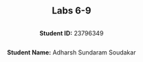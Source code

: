 <div style="display: flex; flex-direction: column; justify-content: center; align-items: center; height: 100vh;">

  <h2>Labs 6-9</h2>
  
  <p><b>Student ID:</b> 23796349</p>

  <p><b>Student Name:</b> Adharsh Sundaram Soudakar</p>

</div>
<div style="page-break-after: always;"></div>

# Lab 6

## Set up an EC2 instance

### [1] Create an EC2 micro instance with Ubuntu and SSH into it

* I used AWS CLI to create the EC2 instance required to complete this lab.
* The steps followed is the same steps that were done in `Lab 2`.
* The screenshots below show the commands and steps followed to create the EC2 instance and connect to it using `SSH`:

<img src="C:/Users/adhar/Desktop/sem4/CITS5503 - Cloud Computing/lab/lab6/lab6/lab6-1.png" alt="EC2" width="1920"/>

### [2] Install the Python 3 virtual environment package

* Before installing Python 3 virtual environment, the instance has to be updated and upgraded to the latest version.
* The following commands were used:

~~~bash
sudo apt-get update
sudo apt-get upgrade
~~~

* The screenshot below shows the output:

<img src="C:/Users/adhar/Desktop/sem4/CITS5503 - Cloud Computing/lab/lab6/lab6/lab6-2.png" alt="update&upgrade" width="1920"/>

* Then the following command can be used to install Python 3 virtual environment:

~~~bash
sudo apt-get install python3-venv
~~~

* The screenshot below shows the output:

<img src="C:/Users/adhar/Desktop/sem4/CITS5503 - Cloud Computing/lab/lab6/lab6/lab6-3.png" alt="venv" width="1920"/>

* Since we are going to run commands that require **su** access, it will be easier to persist the command line to be in **su** state for a while.
* This can be achieved with the following command:

~~~bash
sudo bash
~~~

### [3] Access a directory

* To create the required directories and traverse to that location, the following commands were used:

~~~bash
mkdir -p opt/wwc/mysites
cd opt/wwc/mysites
~~~

* The screenshot below shows the output:

<img src="C:/Users/adhar/Desktop/sem4/CITS5503 - Cloud Computing/lab/lab6/lab6/lab6-4.png" alt="mkdir" width="1920"/>

### [4] Set up a virtual environment

* To set up a virtual environment, the following command can be used:<br>
*NOTE*: Here we create a virtual environment called **myvenv**

~~~bash
python3 -m venv myvenv
~~~

* The screenshot below shows the output:

<img src="C:/Users/adhar/Desktop/sem4/CITS5503 - Cloud Computing/lab/lab6/lab6/lab6-5.png" alt="venv1" width="1249"/>

### [5] Activate the virtual environment

* The virtual environment (myvenv) can be activated using the following command:

~~~bash
source myvenv/bin/activate
~~~

* Now that we are inside the virtual environment, we can install **django** and create a project called **lab** using the following commands:

~~~bash
pip install django
django admin startproject lab
~~~

* Then we traverse into the project (lab) directory and create an app called **polls** using the following commands:

~~~bash
cd lab
python3 manage.py startapp polls
~~~

* The screenshot below shows the output of the above steps:

<img src="C:/Users/adhar/Desktop/sem4/CITS5503 - Cloud Computing/lab/lab6/lab6/lab6-6.png" alt="djangoset" width="1249"/>

* The screenshot below shows the files and content created after executing the `startproject` and `startapp` commands:

<img src="C:/Users/adhar/Desktop/sem4/CITS5503 - Cloud Computing/lab/lab6/lab6/lab6-7.png" alt="files&content" width="1249"/>

### [6] Install nginx

* To host our web app, we need a web server. Here, we plan to use **nginx**. It can be installed using the following command:

~~~bash
apt install nginx
~~~

* The screenshot below shows the installation output:

<img src="C:/Users/adhar/Desktop/sem4/CITS5503 - Cloud Computing/lab/lab6/lab6/lab6-8.png" alt="nginx" width="1920"/>

### [7] Configure nginx

* We need to configure nginx, specifying the port to listen to and how requests should be handled (forward requests to localhost on port 8000).

* The following code accomplishes the same:<br>
*NOTE*: This code was placed in the configuration file `default` located in the directory `/etc/nginx/sites-enabled/`

~~~nginx
server {
  listen 80 default_server;
  listen [::]:80 default_server;

  location / {
    proxy_set_header X-Forwarded-Host $host;
    proxy_set_header X-Real-IP $remote_addr;

    proxy_pass http://127.0.0.1:8000;
  }
}
~~~

* The screenshot below shows the changes made to the `default` file:

<img src="C:/Users/adhar/Desktop/sem4/CITS5503 - Cloud Computing/lab/lab6/lab6/lab6-9.png" alt="nginxconfig" width="1059"/>

### [8] Restart nginx

* We need to restart nginx to apply the changes made to the configuration file. This can be done using the following command:

~~~bash
service nginx restart
~~~

### [9] Access your EC2 instance

* To run our web application, use the following command:<br>
*NOTE*: This will start the Django development server on port **8000**.

~~~bash
python3 manage.py runserver 8000
~~~

* The screenshot below shows the output on the terminal when the above command was executed:

<img src="C:/Users/adhar/Desktop/sem4/CITS5503 - Cloud Computing/lab/lab6/lab6/lab6-11.png" alt="runserver" width="1252"/>

* To verify if this works correctly, we can enter the IP address of the created EC2 instance in a browser.
* The following screenshot shows the page that was displayed:

<img src="C:/Users/adhar/Desktop/sem4/CITS5503 - Cloud Computing/lab/lab6/lab6/lab6-10.png" alt="showserver" width="1323"/>

## Set up Django inside the created EC2 instance

### [1] Edit the following files (create them if non-existent)

* **Vim** text editor was used to edit all the three files.

* The file `views.py` in the directory `polls` was replaced with the following code:

~~~py
from django.http import HttpResponse

def index(request):
    return HttpResponse("Hello, world.")
~~~

* The file `urls.py` was created in the directory `polls` and the following code was added:

~~~py
from django.http import HttpResponse

def index(request):
    return HttpResponse("Hello, world.")
~~~

* The file `urls.py` in the directory `lab` was replaced with the following code:

~~~py
from django.urls import include, path
from django.contrib import admin

urlpatterns = [
    path('polls/', include('polls.urls')),
    path('admin/', admin.site.urls),
]
~~~

### [2] Run the web server again

* The same command used in [Access your EC2 instance](#9-access-your-ec2-instance) was used again to start the Django web development server.
* The screenshot below shows the output:

<img src="C:/Users/adhar/Desktop/sem4/CITS5503 - Cloud Computing/lab/lab6/lab6/lab6-13.png" alt="showserver" width="1259"/>

### [3] Access the EC2 instance

* Use the URL:`http://<ip_add_of_your_EC2>/polls/` to see the HTTP Response in your browser screen.
* In my case the URL is `http://13.209.14.57/polls/`.
* The screenshot below shows the output that I got:

<img src="C:/Users/adhar/Desktop/sem4/CITS5503 - Cloud Computing/lab/lab6/lab6/lab6-12.png" alt="HttpResponse" width="1329"/>

## Set up an ALB

### [1] Create an application load balancer

To create the ALB, the code in **Lab 5** was reused:

*NOTE*: Refer to comments in the code to understand the implementation.

~~~py
import boto3

# Constants
#The created instance's ID
inst_ID = 'i-078581ec7b4427335'
#The security group created in previous lab (lab5), has both ssh and http permissions
sec_grp_id = 'sg-0ba69d87ee7933db6'
#The subnets 'a' and 'c' IDs (since my instance is a t2.micro machine)
SUBNETS = [ 'subnet-09f996d1ad81767a9', 'subnet-0b3601189181ee48e']
#The default VPC ID
VPC_ID = 'vpc-01f842220d0070f97'

#Initiating client for alb 
client = boto3.client('elbv2')

#Application Load Balancer
response = client.create_load_balancer(
   Name='23796349-ALB',
   Subnets=SUBNETS[:2],  
   SecurityGroups=[sec_grp_id],
   Scheme='internet-facing',
   Tags=[
       {
           'Key': 'Name',
           'Value': '23796349-ALB'
       },
   ]
)
lb_arn = response['LoadBalancers'][0]['LoadBalancerArn']
print(f"Load Balancer ARN: {lb_arn}")
 
#Target group
response = client.create_target_group(
   Name='23796349-TG',
   Protocol='HTTP',
   Port=80,
   HealthCheckPath='/polls/', #Specifying polls as the path for heath check
   VpcId=VPC_ID,
   Tags=[
       {
           'Key': 'Name',
           'Value': '23796349-TG'
       },
   ]
)
tg_arn = response['TargetGroups'][0]['TargetGroupArn']
print(f"Target Group ARN: {tg_arn}")
 
#Register the created instance as a target in the target group
client.register_targets(
   TargetGroupArn=tg_arn,
   Targets=[
       {'Id': inst_ID},
   ]
)

#Listener with HTTP and Port 80 forwarding
client.create_listener(
   LoadBalancerArn=lb_arn,
   Protocol='HTTP',
   Port=80,
   DefaultActions=[
       {
           'Type': 'forward',
           'TargetGroupArn': tg_arn
       },
   ]
)
 
print("Application Load Balancer and listener successfully created. The instance was registered as a target")
~~~

* The screenshots below show the ALB that was created:

<img src="C:/Users/adhar/Desktop/sem4/CITS5503 - Cloud Computing/lab/lab6/lab6/lab6-14.png" alt="ALB" width="1259"/>

<img src="C:/Users/adhar/Desktop/sem4/CITS5503 - Cloud Computing/lab/lab6/lab6-1w.png" alt="ALB1" width="1877"/>

### [2] Health check

* By default health checks are fetched every 30 seconds.
* The screenshot below shows the Target group that was created and its health check settings:

<img src="C:/Users/adhar/Desktop/sem4/CITS5503 - Cloud Computing/lab/lab6/lab6-2w.png" alt="TG" width="1878"/>

### [3] Access

* To see if the ALB is working as intended, access the URL: `http://<alb_dns_name>/polls/`. In my case, it is `http://23796349-alb-1538659132.ap-northeast-w.elb.amazonaws.com/polls/`.
* The screenshot below shows the output that I got:

<img src="C:/Users/adhar/Desktop/sem4/CITS5503 - Cloud Computing/lab/lab6/lab6-3w.png" alt="ALBcheck" width="1919"/>

<br>

**All resources that were created for the lab (*EC2 instance, ALB and TG*) were deleted using the AWS Console after the lab completion.**

---
<div style="page-break-after: always;"></div>

# Lab 7

### Create an EC2 instance

* The EC2 instance required for this lab was created using the same methods used in `Lab 6` ([Refer here](#1-create-an-ec2-micro-instance-with-ubuntu-and-ssh-into-it)).

### Install and configure Fabric

* The following command can be used to install `fabric`:

~~~bash
pip install fabric
~~~

* The screenshot below shows the output of the command:

<img src="C:/Users/adhar/Desktop/sem4/CITS5503 - Cloud Computing/lab/lab7/lab7-1.png" alt="fabricinst" width="1248"/>

* Once `fabric` is installed, we need to configure it. We can do this by creating a **config** file in the `~/.ssh` folder.
* The following content was added to the config file:

~~~fabric
Host <your EC2 instance name>
    Hostname <your EC2 instance public IPv4 DNS>
    User ubuntu
    UserKnownHostsFile /dev/null
    StrictHostKeyChecking no
    PasswordAuthentication no
    IdentityFile <path to your private key>
~~~

* The following screenshot shows the content that I added to my config file:<br>
*NOTE: I copied my private key to the `~/.ssh` folder. Hence I haven't specified path for the same. Also I replaced the placeholders with the appropriate content.*

<img src="C:/Users/adhar/Desktop/sem4/CITS5503 - Cloud Computing/lab/lab7/lab7-5.png" alt="fabriccon" width="1250"/>

* To see if fabric has been configured the right way, connect to your instance using the following code:

~~~py
python3
>>> from fabric import Connection
>>> c = Connection('<your EC2 instance name>')
>>> result = c.run('uname -s')
Linux
>>>
~~~

* The screenshot below shows my attempt to connect to my instance:

<img src="C:/Users/adhar/Desktop/sem4/CITS5503 - Cloud Computing/lab/lab7/lab7-2.png" alt="fabriccon" width="1248"/>

### Use Fabric for automation

* The entirety of `Lab 6` steps in [Set up an EC2 instance](#set-up-an-ec2-instance) and [Set up Django inside the created EC2 instance](#set-up-django-inside-the-created-ec2-instance) has been automated with the following code:<br><br>
Code referenced from [Fabric documention](https://docs.fabfile.org/en/2.0/).<br><br>
*NOTE:<br>Refer to comments in the code to understand the implementation.<br>Note the usage of `run` and `sudo` functions, wherever **su** permissions were required `sudo` was used.<br>Appropriate number of `\` were used to escape special characters.<br>Full path to a file was always used.*

~~~py
from fabric import Connection, task
 
def automate_setup_and_run():

    with Connection('23796349-vm') as c:

        print('----------------------------------------')
        print('+----Installing necessary things-------+')
        print('----------------------------------------')

        # Installing python3 virtual environment and nginx
        c.sudo("apt update")
        c.sudo("apt upgrade -y")
        c.sudo("apt install python3-pip -y")
        c.sudo("apt install python3-venv -y")
        c.sudo("apt install nginx -y")
        
        print('-------------------------------------------')
        print('+----Setting up Virtual Environment-------+')
        print('-------------------------------------------')

        # Setup virtual environment
        c.run("python3 -m venv myvenv")
        c.run("source myvenv/bin/activate")

        print('------------------------------')
        print('+----Installing django-------+')
        print('------------------------------')
      
        # Installing Django within the virtual environment
        c.sudo("pip install django")
      
        print('------------------------------')
        print('+----Setting up django-------+')
        print('------------------------------')

        # Setting up Django project
        c.run("django-admin startproject lab")
        
        print('-------------------------------')
        print('+----Creating polls app-------+')
        print('-------------------------------')

        # Changing directory and creating polls app
        c.run("cd lab && python3 manage.py startapp polls")
        
        print('------------------------------')
        print('+----Configuring nginx-------+')
        print('------------------------------')

        # Configure nginx
        c.run("echo 'server {\n    listen 80 default_server;\n    listen [::]:80 default_server;\n\n    location / {\n        proxy_set_header X-Forwarded-Host $host;\n        proxy_set_header X-Real-IP $remote_addr;\n        proxy_pass http://127.0.0.1:8000;\n    }\n}' | sudo tee /etc/nginx/sites-enabled/default")
        c.sudo("nginx -t")
        c.sudo("service nginx restart")
        
        print('-----------------------------------')
        print('+----Editing polls/views.py-------+')
        print('-----------------------------------')

        # Edit /polls/views.py
        c.run("echo 'from django.http import HttpResponse\n\ndef index(request):\n    return HttpResponse(\"Hello, world.\")' | sudo tee /home/ubuntu/lab/polls/views.py")
        
        print('----------------------------------')
        print('+----Editing polls/urls.py-------+')
        print('----------------------------------')

        # Edit /polls/urls.py
        c.run("echo 'from django.urls import path\nfrom . import views\n\nurlpatterns = [\n    path(\"\", views.index, name=\"index\"),\n]' | sudo tee /home/ubuntu/lab/polls/urls.py")
        
        print('--------------------------------')
        print('+----Editing lab/urls.py-------+')
        print('--------------------------------')

        # Edit /lab/urls.py
        c.run("echo 'from django.urls import include, path\nfrom django.contrib import admin\n\nurlpatterns = [\n    path(\"polls/\", include(\"polls.urls\")),\n    path(\"admin/\", admin.site.urls),\n]' | sudo tee /home/ubuntu/lab/lab/urls.py")
        
        print('---------------------------------------')
        print('+----Starting Development Server------+')
        print('---------------------------------------')

        # Starting development server
        c.run("cd lab && python3 manage.py runserver 0.0.0.0:8000 &")
 
if __name__ == "__main__":
    automate_setup_and_run()
~~~

* The screenshot below shows the end result (*web development server on port 8000*) of the code execution:

<img src="C:/Users/adhar/Desktop/sem4/CITS5503 - Cloud Computing/lab/lab7/lab7-3.png" alt="code_exe" width="1255"/>

* The screenshot below shows the output when the *IP address of my EC2 instance is accessed through a web browser*:

<img src="C:/Users/adhar/Desktop/sem4/CITS5503 - Cloud Computing/lab/lab7/lab7-4.png" alt="IP" width="1328"/>

<br>

**All resources that were created for the lab (*EC2 instance*) were deleted using the AWS Console after the lab completion.**

---
<div style="page-break-after: always;"></div>

# Lab 8

## Install and run jupyter notebooks

* To install **Jupyter Notebook**, use the following command:

~~~bash
pip install notebook
~~~

* The screenshot below shows the output of the command:

<img src="C:/Users/adhar/Desktop/sem4/CITS5503 - Cloud Computing/lab/lab8/lab8/lab8-1.png" alt="ntins" width="788"/>

* To run Jupyter Notebook, use the following command:

~~~bash
jupyter notebook
~~~

* The screenshot below shows the command execution and its output:

<img src="C:/Users/adhar/Desktop/sem4/CITS5503 - Cloud Computing/lab/lab8/lab8/lab8-2.png" alt="ntrun" width="1843"/>

## Install ipykernel

* To install **ipykernel**, use the following command:

~~~bash
pip install ipykernel
~~~

* The screenshot below shows the output of the command:

<img src="C:/Users/adhar/Desktop/sem4/CITS5503 - Cloud Computing/lab/lab8/lab8/lab8-3.png" alt="pyker" width="1405"/>

## Run hyperparameter tuning jobs

* I first downloaded the [LabAI.ipynb](https://github.com/zhangzhics/CITS5503_Sem2/blob/master/Labs/src/LabAI.ipynb).
* Then, I opened the file using Jupyter Notebook.
* I followed the instructions in the notebook.
* One of the instructions, asks us to create a S3 bucket and create appropriate objects(folders) in the same.
* I used the code below to create the bucket, which is a modified version of **Lab 3** code:

~~~py
import boto3

#Bucket configuration
name = '23796349-lab8' #The name that was recommended in the notebook
bucket_config = {'LocationConstraint': 'ap-northeast-2'} #My specified region

#S3 client
s3 = boto3.client("s3")

try:
    s3.create_bucket(Bucket=name,CreateBucketConfiguration=bucket_config) #create_bucket function is idempotent.
    response = s3.head_bucket(Bucket=name)
    print(f"Bucket '{name}' created and exists.")
    print(response)
except Exception as error:
    pass

~~~

* The screenshot below shows the created S3 bucket:

<img src="C:/Users/adhar/Desktop/sem4/CITS5503 - Cloud Computing/lab/lab8/lab8-1w.png" alt="bucket" width="1877"/>

* Then, I used AWS Console to create the required objects (**folders - sagemaker/23796349-hpo-xgboost-dm**) in my S3 Bucket.
* The screenshot below shows the objects (folders) created using AWS Console:

<img src="C:/Users/adhar/Desktop/sem4/CITS5503 - Cloud Computing/lab/lab8/lab8-3w.png" alt="objects" width="1876"/>

* I made the necessary changes to the variables as instructed by the comments in the notebook. The screenhot below shows the changes I made:

<img src="C:/Users/adhar/Desktop/sem4/CITS5503 - Cloud Computing/lab/lab8/lab8/lab8-5.png" alt="varchnge" width="1212"/>

* I ran all the code blocks and the output of the **final code block** is shown in the screenshot below:

<img src="C:/Users/adhar/Desktop/sem4/CITS5503 - Cloud Computing/lab/lab8/lab8/lab8-6.png" alt="finalcode" width="1212"/>

* The execution of all the code blocks and the final block resulted in the creation of objects(folders and files) in the bucket. This is the result of training the model and validating it.

* The screenshot below shows the content in the folder **23796349-hpo-xgboost-dm**:

<img src="C:/Users/adhar/Desktop/sem4/CITS5503 - Cloud Computing/lab/lab8/lab8-4w.png" alt="2folder" width="1877"/>

* The screenshot below shows the content in the folders **train** and **validation**:

<img src="C:/Users/adhar/Desktop/sem4/CITS5503 - Cloud Computing/lab/lab8/lab8-5w.png" alt="trainvalid" width="1878"/>

* The screenshot below shows the **Hyperparameter Tuning Jobs**:

<img src="C:/Users/adhar/Desktop/sem4/CITS5503 - Cloud Computing/lab/lab8/lab8-6w.png" alt="hyp1" width="1877"/>

*NOTE: <br>I encountered the Non-numeric type error, that is why you could see more than one hyperparameter tuning jobs.<br>To solve this problem, I converted the Non-numeric data to Numeric data (True/False to 1/0 respectively).<br><br>**The screenshot below shows the code block that contains the code to convert Non-numeric data to Numeric data before uploading to the S3 bucket:***

<img src="C:/Users/adhar/Desktop/sem4/CITS5503 - Cloud Computing/lab/lab8/lab8/lab8-7.png" alt="codeblock" width="1212"/>

~~~py
#Converting True/False to 1/0 respectively

#train data
train_df = pd.read_csv('train.csv', header=None)
train_df = train_df.astype(int)
train_df.to_csv('train.csv', index=False, header=False)

#validation data
valid_df = pd.read_csv('validation.csv', header=None)
valid_df = valid_df.astype(int)
valid_df.to_csv('validation.csv', index=False, header=False)
~~~

* The screenshot below shows the details (the associated training jobs) of **Successful Tunning job**:

<img src="C:/Users/adhar/Desktop/sem4/CITS5503 - Cloud Computing/lab/lab8/lab8-7w.png" alt="hyp2" width="1878"/>

* The screenshot below shows the contents of the **output** folder:

<img src="C:/Users/adhar/Desktop/sem4/CITS5503 - Cloud Computing/lab/lab8/lab8-8w.png" alt="o/p" width="1877"/>

* The screenshot below shows the **models** created:

<img src="C:/Users/adhar/Desktop/sem4/CITS5503 - Cloud Computing/lab/lab8/lab8-9w.png" alt="models" width="1917"/>

* I have linked my Jupyter Notebook [here](https://uniwa-my.sharepoint.com/:u:/g/personal/23796349_student_uwa_edu_au/EdopF5oudNNMmqWQVyyZCKcBroiHeJGa3dmVYp2AJwnBdQ?e=cdQfQt).

**All resources that were created for the lab (*S3 Bucket and the objects in it*) were deleted using the AWS Console after the lab completion.**

---
<div style="page-break-after: always;"></div>

# Lab 9

## AWS Comprehend

### Detect Languages from text

#### [1] Modify the code above

* The code given in the lab sheet was modified to display output in the specified format.

~~~py
import boto3
import langcodes

#Sample
sentence = "Hi my name is John. Nice to meet you!"

client = boto3.client('comprehend')
response = client.detect_dominant_language(Text=sentence)
lng_code = response['Languages'][0]['LanguageCode']
score = response['Languages'][0]['Score']
lng_detected = langcodes.get(lng_code).language_name()
print(f"For the sentence:\n\"{sentence}\"\n")
print("Detection")
print("---------")
print(f"{lng_detected} detected with {int(score*100)}% confidence!")
~~~

* To do this, I had to change the *Language Code* returned by the [*detect_dominant_language*](https://boto3.amazonaws.com/v1/documentation/api/latest/reference/services/comprehend/client/detect_dominant_language.html) method to the respective full form (eg. "en" should be converted to "English").
* I searched and found that there is a python library called [langcodes](https://pypi.org/project/langcodes/) that returns the full language name given a language code.
* I used the following command to install the library:

~~~bash
pip install langcodes
~~~

* The screenshot below shows the output of the **modified code**:

<img src="C:/Users/adhar/Desktop/sem4/CITS5503 - Cloud Computing/lab/lab9/2.png" alt="modify" width="1598"/>

#### [2] Test your code with other languages

* The next task was to test the modified code with other lanuages.
* I created a list that contains the text provided in the Lab sheet as its elements.
* The code below shows my implementation:

~~~py
import boto3
import langcodes

#Sample
#sentence = "Hi my name is John. Nice to meet you!"

#Test text provided in Lab Sheet
test = ["The French Revolution was a period of social and political upheaval in France and its colonies beginning in 1789 and ending in 1799.",
        "El Quijote es la obra más conocida de Miguel de Cervantes Saavedra. Publicada su primera parte con el título de El ingenioso hidalgo don Quijote de la Mancha a comienzos de 1605, es una de las obras más destacadas de la literatura española y la literatura universal, y una de las más traducidas. En 1615 aparecería la segunda parte del Quijote de Cervantes con el título de El ingenioso caballero don Quijote de la Mancha.",
        "Moi je n'étais rien Et voilà qu'aujourd'hui Je suis le gardien Du sommeil de ses nuits Je l'aime à mourir Vous pouvez détruire Tout ce qu'il vous plaira Elle n'a qu'à ouvrir L'espace de ses bras Pour tout reconstruire Pour tout reconstruire Je l'aime à mourir",
        "L'amor che move il sole e l'altre stelle."]

for sentence in test:
    client = boto3.client('comprehend')
    response = client.detect_dominant_language(Text=sentence)
    lng_code = response['Languages'][0]['LanguageCode']
    score = response['Languages'][0]['Score']
    lng_detected = langcodes.get(lng_code).language_name()
    print(f"For the sentence:\n\"{sentence}\"\n")
    print("Detection")
    print("---------")
    print(f"{lng_detected} detected with {int(score*100)}% confidence!")
    print("\n")
~~~

* The screenshot below shows the **ouput**:

<img src="C:/Users/adhar/Desktop/sem4/CITS5503 - Cloud Computing/lab/lab9/3.png" alt="modify1" width="1598"/>

***NOTE**: I used the **detect_dominant_language** method to get and feed the appropriate language code in the following sections.*

### Analyze sentiment

* The following code shows the implementation of the [*detect_sentiment*](https://boto3.amazonaws.com/v1/documentation/api/latest/reference/services/comprehend/client/detect_sentiment.html) method to return the sentiment of a given sentence.

~~~py
import boto3

#Test provided in Lab Sheet
test = ["The French Revolution was a period of social and political upheaval in France and its colonies beginning in 1789 and ending in 1799.",
        "El Quijote es la obra más conocida de Miguel de Cervantes Saavedra. Publicada su primera parte con el título de El ingenioso hidalgo don Quijote de la Mancha a comienzos de 1605, es una de las obras más destacadas de la literatura española y la literatura universal, y una de las más traducidas. En 1615 aparecería la segunda parte del Quijote de Cervantes con el título de El ingenioso caballero don Quijote de la Mancha.",
        "Moi je n'étais rien Et voilà qu'aujourd'hui Je suis le gardien Du sommeil de ses nuits Je l'aime à mourir Vous pouvez détruire Tout ce qu'il vous plaira Elle n'a qu'à ouvrir L'espace de ses bras Pour tout reconstruire Pour tout reconstruire Je l'aime à mourir",
        "L'amor che move il sole e l'altre stelle."]

for sentence in test:
    client = boto3.client('comprehend')
    response_lng = client.detect_dominant_language(Text=sentence)
    lng_code = response_lng['Languages'][0]['LanguageCode']
    response_sent = client.detect_sentiment(Text=sentence, LanguageCode=lng_code)
    sentiment = response_sent['Sentiment']
    score = response_sent['SentimentScore'][sentiment.capitalize()]
    print(f"For \"{sentence}\"\n\nThe sentiment detected is {sentiment.capitalize()} with {int(score*100)}% confidence!")
    print("\n")
~~~

* The screenshot below shows the **output**:

<img src="C:/Users/adhar/Desktop/sem4/CITS5503 - Cloud Computing/lab/lab9/4.png" alt="sent" width="1260"/>

### Detect entities

* The following code shows the implementation of [*detect_entities*](https://boto3.amazonaws.com/v1/documentation/api/latest/reference/services/comprehend/client/detect_entities.html) method to return the entities found in a given sentence.

~~~py
import boto3

#Test provided in Lab Sheet
test = ["The French Revolution was a period of social and political upheaval in France and its colonies beginning in 1789 and ending in 1799.",
        "El Quijote es la obra más conocida de Miguel de Cervantes Saavedra. Publicada su primera parte con el título de El ingenioso hidalgo don Quijote de la Mancha a comienzos de 1605, es una de las obras más destacadas de la literatura española y la literatura universal, y una de las más traducidas. En 1615 aparecería la segunda parte del Quijote de Cervantes con el título de El ingenioso caballero don Quijote de la Mancha.",
        "Moi je n'étais rien Et voilà qu'aujourd'hui Je suis le gardien Du sommeil de ses nuits Je l'aime à mourir Vous pouvez détruire Tout ce qu'il vous plaira Elle n'a qu'à ouvrir L'espace de ses bras Pour tout reconstruire Pour tout reconstruire Je l'aime à mourir",
        "L'amor che move il sole e l'altre stelle."]

for sentence in test:
    client = boto3.client('comprehend')
    response_lng = client.detect_dominant_language(Text=sentence)
    lng_code = response_lng['Languages'][0]['LanguageCode']
    reponse_ent = client.detect_entities(Text=sentence, LanguageCode=lng_code)
    entities = reponse_ent['Entities']
    print(f"In the sentence:\n\"{sentence}\"\n")
    print("Detection")
    print("---------")
    if len(entities) != 0:
        for entity in entities:
            print(f"Entity: {entity['Text']} | Type: {entity['Type']} | Confidence: {int(entity['Score']*100)}%")
    else:
        print("None")
    print("\n")
~~~

* The screenshot below shows the **output**:

<img src="C:/Users/adhar/Desktop/sem4/CITS5503 - Cloud Computing/lab/lab9/5.png" alt="ent" width="1598"/>

* **Answer to lab sheet question**: Entities can be described as specific pieces of information that are found and categorized in a given text. (eg. Location, Dates, Events, People, etc.)

### Detect keyphrases

* The following code shows the implementation of [*detect_key_phrases*](https://boto3.amazonaws.com/v1/documentation/api/latest/reference/services/comprehend/client/detect_key_phrases.html) method to return the keyphrases found in a given sentence.

~~~py
import boto3

#Test provided in Lab Sheet
test = ["The French Revolution was a period of social and political upheaval in France and its colonies beginning in 1789 and ending in 1799.",
        "El Quijote es la obra más conocida de Miguel de Cervantes Saavedra. Publicada su primera parte con el título de El ingenioso hidalgo don Quijote de la Mancha a comienzos de 1605, es una de las obras más destacadas de la literatura española y la literatura universal, y una de las más traducidas. En 1615 aparecería la segunda parte del Quijote de Cervantes con el título de El ingenioso caballero don Quijote de la Mancha.",
        "Moi je n'étais rien Et voilà qu'aujourd'hui Je suis le gardien Du sommeil de ses nuits Je l'aime à mourir Vous pouvez détruire Tout ce qu'il vous plaira Elle n'a qu'à ouvrir L'espace de ses bras Pour tout reconstruire Pour tout reconstruire Je l'aime à mourir",
        "L'amor che move il sole e l'altre stelle."]

for sentence in test:
    client = boto3.client('comprehend')
    response_lng = client.detect_dominant_language(Text=sentence)
    lng_code = response_lng['Languages'][0]['LanguageCode']
    response_kpd = client.detect_key_phrases(Text=sentence, LanguageCode=lng_code)
    keyPhrases = response_kpd['KeyPhrases']
    print(f"In the sentence:\n\"{sentence}\"\n")
    print("Detection")
    print("---------")
    for kp in keyPhrases:
        print(f"Keyphrase: {kp['Text']} | Confidence: {int(kp['Score']*100)}%")
    print("\n")
~~~

* The screenshots below show the **output**:

<img src="C:/Users/adhar/Desktop/sem4/CITS5503 - Cloud Computing/lab/lab9/6.png" alt="kp" width="1598"/><br>
<img src="C:/Users/adhar/Desktop/sem4/CITS5503 - Cloud Computing/lab/lab9/6a.png" alt="kp1" width="1598"/>

* **Answer to lab sheet question**: Keyphrases can be described as crucial expressions that give the main idea of a given text.

### Detect syntaxes

* The following code shows the implementation of [*detect_syntax*](https://boto3.amazonaws.com/v1/documentation/api/latest/reference/services/comprehend/client/detect_syntax.html) method to return the syntaxes found in a given sentence.

~~~py
import boto3

#Test provided in Lab Sheet
test = ["The French Revolution was a period of social and political upheaval in France and its colonies beginning in 1789 and ending in 1799.",
        "El Quijote es la obra más conocida de Miguel de Cervantes Saavedra. Publicada su primera parte con el título de El ingenioso hidalgo don Quijote de la Mancha a comienzos de 1605, es una de las obras más destacadas de la literatura española y la literatura universal, y una de las más traducidas. En 1615 aparecería la segunda parte del Quijote de Cervantes con el título de El ingenioso caballero don Quijote de la Mancha.",
        "Moi je n'étais rien Et voilà qu'aujourd'hui Je suis le gardien Du sommeil de ses nuits Je l'aime à mourir Vous pouvez détruire Tout ce qu'il vous plaira Elle n'a qu'à ouvrir L'espace de ses bras Pour tout reconstruire Pour tout reconstruire Je l'aime à mourir",
        "L'amor che move il sole e l'altre stelle."]

for sentence in test:
    client = boto3.client('comprehend')
    response_lng = client.detect_dominant_language(Text=sentence)
    lng_code = response_lng['Languages'][0]['LanguageCode']
    response_syntx = client.detect_syntax(Text=sentence, LanguageCode=lng_code)
    syntxTokens = response_syntx['SyntaxTokens']
    print(f"In the sentence:\n\"{sentence}\"\n")
    print("Detection")
    print("---------")
    for tk in syntxTokens:
        print(f"Word: {tk['Text']} | Part of Speech: {tk['PartOfSpeech']['Tag']} | Confidence: {int(tk['PartOfSpeech']['Score']*100)}%")
    print("\n")
~~~

* The screenshots below show the **output**:

<img src="C:/Users/adhar/Desktop/sem4/CITS5503 - Cloud Computing/lab/lab9/7.png" alt="syn" width="1596"/><br>
<img src="C:/Users/adhar/Desktop/sem4/CITS5503 - Cloud Computing/lab/lab9/7a.png" alt="syn1" width="1596"/><br>
<img src="C:/Users/adhar/Desktop/sem4/CITS5503 - Cloud Computing/lab/lab9/7b.png" alt="syn2" width="1596"/><br>
<img src="C:/Users/adhar/Desktop/sem4/CITS5503 - Cloud Computing/lab/lab9/7c.png" alt="syn3" width="1596"/>

* **Answer to lab sheet question**: Syntaxes can be described as each individual word in a given text that can be used to identify the grammatical structure of the sentences in the text.

## AWS Rekognition

### Add images

* First, I downloaded the required images to complete the task in this section.
* These are the images that I chose.
* The image **urban.jpg**:

<img src="C:/Users/adhar/Desktop/sem4/CITS5503 - Cloud Computing/lab/lab9/urban.jpg" alt="urban" width="2592"/>

* The image **beach.jpg**:

<img src="C:/Users/adhar/Desktop/sem4/CITS5503 - Cloud Computing/lab/lab9/beach.jpg" alt="beach" width="1280"/>

* The image **faces.jpg**:

<img src="C:/Users/adhar/Desktop/sem4/CITS5503 - Cloud Computing/lab/lab9/faces.jpg" alt="faces" width="1300"/>

* The image **text.jpg**:

<img src="C:/Users/adhar/Desktop/sem4/CITS5503 - Cloud Computing/lab/lab9/text.jpg" alt="text" width="283"/>

* The following code creates a S3 bucket named **23796349-lab9** in the region that I am mapped to (ap-notheast-2) and uploads the four images, it is a modification of code from `Lab 5`:

~~~py
import boto3
import os

#Bucket configuration
name = '23796349-lab9'
bucket_config = {'LocationConstraint': 'ap-northeast-2'} 

#S3 client
s3 = boto3.client("s3")

#File paths
file_paths = [
    '/home/cits5503/lab9/beach.jpg',
    '/home/cits5503/lab9/faces.jpg',
    '/home/cits5503/lab9/urban.jpg',
    '/home/cits5503/lab9/text.jpg'
]

try:
    s3.create_bucket(Bucket=name,CreateBucketConfiguration=bucket_config) #create_bucket function is idempotent.
    response = s3.head_bucket(Bucket=name)
    print(f"Bucket '{name}' created and exists.")
    print(response)
except Exception as error:
    pass

for file_path in file_paths:
    file_name = os.path.basename(file_path)
    s3.upload_file(file_path, bucket_name, file_name)
    print(f'Uploaded {file_name} to {bucket_name}')
~~~

### Test AWS rekognition

* The code below shows the implementation of [detect_labels](https://docs.aws.amazon.com/rekognition/latest/APIReference/API_DetectLabels.html), [detect_moderation_labels](https://docs.aws.amazon.com/rekognition/latest/APIReference/API_DetectModerationLabels.html), [detect_faces](https://docs.aws.amazon.com/rekognition/latest/APIReference/API_DetectFaces.html), and [detect_text](https://docs.aws.amazon.com/rekognition/latest/APIReference/API_DetectText.html) methods to return appropriate labels and their confidence level.
* I used argument parser to have the choice to run only the required method.
* The user has to specify two options, the method they want to use and the photo they want to use that is present in their S3 bucket.

~~~py
import boto3,argparse

#Constants
bucket = '23796349-lab9'
client = boto3.client('rekognition')

# Argument Parsing
parser = argparse.ArgumentParser(description='AWS_Rekognition_options')
parser.add_argument('--labelrecog', '-l', action='store_true', help='Label Recognition')
parser.add_argument('--imgmoderation', '-i', action='store_true', help='Image Moderation')
parser.add_argument('--faceanalyse', '-f', action='store_true', help='Facial Analysis')
parser.add_argument('--exttxt', '-e', action='store_true', help='Extract Text')
parser.add_argument('--photo', '-p', required=True, help='Photo name with extension present in your S3 bucket')
args = parser.parse_args()

#Label Recognition
def detectLabels(photo_name):
    reponse = client.detect_labels(Image={'S3Object':{'Bucket':bucket,'Name':photo_name}})
    print("Detection")
    print("---------")
    for label in reponse['Labels']:
        print(f"Label: {label['Name']} | Confidence: {int(label['Confidence'])}%")

#Image Moderation
def imgMod(photo_name):
    reponse = client.detect_moderation_labels(Image={'S3Object':{'Bucket':bucket,'Name':photo_name}})
    print("Detection")
    print("---------")
    for label in reponse['ModerationLabels']:
        print(f"Label: {label['Name']} | Confidence: {int(label['Confidence'])}%")

#Facial Analysis
def analyFace(photo_name):
    response = client.detect_faces(Image={'S3Object':{'Bucket':bucket,'Name':photo_name}}, Attributes=['ALL'])
    faceCount = 0
    for face in response['FaceDetails']:
        faceCount+=1
        print("Face Number: "+ str(faceCount))
        print("Detection")
        print("---------")
        print("Gender: "+face['Gender']['Value']+" | Confidence: "+str(int(face['Gender']['Confidence']))+"%")
        print("Age Range (years): "+str(face['AgeRange']['Low'])+" to "+str(face['AgeRange']['High']))
        print("Glasses: "+str(face['Eyeglasses']['Value'])+" | Confidence: "+str(int(face['Eyeglasses']['Confidence']))+"%")
        print("------------------------------------------------------------------------------")

#Extract Text
def extText(photo_name):
    response = client.detect_text(Image={'S3Object':{'Bucket':bucket,'Name':photo_name}})
    print("Detection")
    print("---------")
    for text in response['TextDetections']:
        print(f"Text detected: {text['DetectedText']} | Confidence: {int(text['Confidence'])}%")

#Calling appropriate function based on the option specified
if args.labelrecog:
    detectLabels(args.photo)

if args.imgmoderation:
    imgMod(args.photo)

if args.faceanalyse:
    analyFace(args.photo)

if args.exttxt:
    extText(args.photo)
~~~

* The screenshot below shows the output of **Label Recognition**:

<img src="C:/Users/adhar/Desktop/sem4/CITS5503 - Cloud Computing/lab/lab9/8.png" alt="lbl" width="1596"/>

* The screenshot below shows the output of **Image Moderation**:

<img src="C:/Users/adhar/Desktop/sem4/CITS5503 - Cloud Computing/lab/lab9/9.png" alt="imgm" width="1596"/>

* The screenshot below shows the output of **Facial Analysis**:

<img src="C:/Users/adhar/Desktop/sem4/CITS5503 - Cloud Computing/lab/lab9/10.png" alt="fa" width="1596"/>

* The screenshot below shows the output of **Extract Text**:

<img src="C:/Users/adhar/Desktop/sem4/CITS5503 - Cloud Computing/lab/lab9/11.png" alt="et" width="1596"/>

**All resources that were created for the lab (*S3 Bucket and the objects in it*) were deleted using the AWS Console after the lab completion.**

---
<div style="page-break-after: always;"></div>
